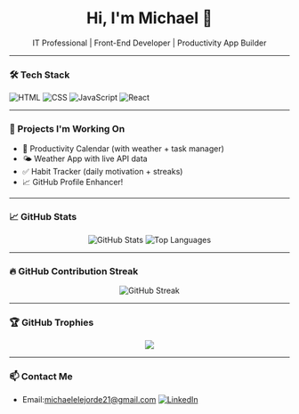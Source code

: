 <h1 align="center">Hi, I'm Michael 👋</h1>
<p align="center">IT Professional | Front-End Developer | Productivity App Builder</p>

---

### 🛠 Tech Stack
![HTML](https://img.shields.io/badge/HTML-E34F26?style=for-the-badge&logo=html5)
![CSS](https://img.shields.io/badge/CSS-1572B6?style=for-the-badge&logo=css3)
![JavaScript](https://img.shields.io/badge/JavaScript-F7DF1E?style=for-the-badge&logo=javascript)
![React](https://img.shields.io/badge/React-20232A?style=for-the-badge&logo=react)

---

### 🚀 Projects I'm Working On
- 📅 Productivity Calendar (with weather + task manager)
- 🌤️ Weather App with live API data
- ✅ Habit Tracker (daily motivation + streaks)
- 📈 GitHub Profile Enhancer!

---

### 📈 GitHub Stats
<p align="center">
  <img src="https://github-readme-stats.vercel.app/api?username=Michael&show_icons=true&theme=radical" alt="GitHub Stats" />
  <img src="https://github-readme-stats.vercel.app/api/top-langs/?username=Michael&layout=compact&theme=radical" alt="Top Languages" />
</p>

---

### 🔥 GitHub Contribution Streak
<p align="center">
  <img src="https://github-readme-streak-stats.herokuapp.com/?user=Michael&theme=radical" alt="GitHub Streak" />
</p>

---

### 🏆 GitHub Trophies
<p align="center">
  <img src="https://github-profile-trophy.vercel.app/?username=Michael&theme=dracula&no-frame=true&row=1&column=6" />
</p>

---

### 📫 Contact Me
- Email:michaelelejorde21@gmail.com
[![LinkedIn](https://img.shields.io/badge/LinkedIn-blue?style=for-the-badge&logo=linkedin)](https://www.linkedin.com/in/ebalan-michael-elejorde)

